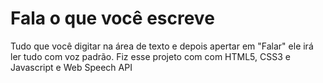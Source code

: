 # Fala o que você escreve

Tudo que você digitar na área de texto e depois apertar em "Falar" ele irá ler tudo com voz padrão.
Fiz esse projeto com com HTML5, CSS3 e Javascript e Web Speech API
